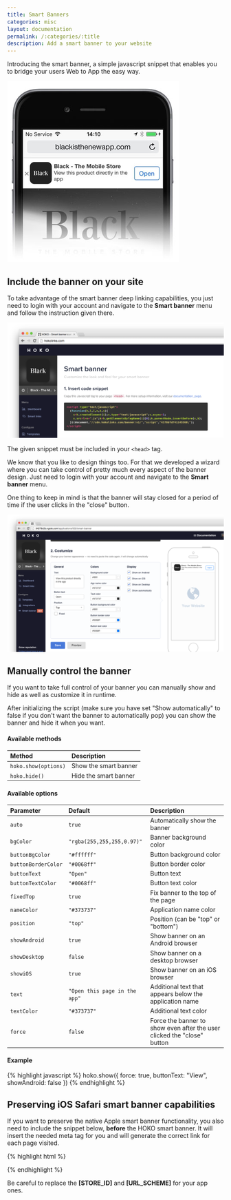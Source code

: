 ```yaml
---
title: Smart Banners
categories: misc
layout: documentation
permalink: /:categories/:title
description: Add a smart banner to your website
---
```


Introducing the smart banner, a simple javascript snippet that enables you to bridge your users Web
to App the easy way.

![Smart Banner Demo](/assets/images/smart-banner.jpg)

## Include the banner on your site

To take advantage of the smart banner deep linking capabilities, you just need to login with your
account and navigate to the **Smart banner** menu and follow the instruction given there.

![Smart Banner Snippet](/assets/images/wizard.png)

The given snippet must be included in your `<head>` tag.


We know that you like to design things too. For that we developed a wizard where you can take control
of pretty much every aspect of the banner design.
Just need to login with your account and navigate to the **Smart banner** menu.

One thing to keep in mind is that the banner will stay closed for a period of time if the user clicks in the "close" button.

![Smart Banner Snippet](/assets/images/banner-design.png)

## Manually control the banner

If you want to take full control of your banner you can manually show and hide as well as customize it in runtime.

After initializing the script (make sure you have set "Show automatically" to false if you don't want the banner to automatically pop) you can show the banner and hide it when you want.

#### Available methods

| Method                  | Description           |
|:------------------------|:----------------------|
| `hoko.show(options)`    | Show the smart banner |
| `hoko.hide()`           | Hide the smart banner |

#### Available options

| Parameter 				  | Default                       | Description
|:--------------------|:------------------------------|:------------------------------------------------------------------------|
| `auto`              | `true`                        | Automatically show the banner                                           |
| `bgColor`           | `"rgba(255,255,255,0.97)"`    | Banner background color                                                 |
| `buttonBgColor`     | `"#ffffff"`                   | Button background color                                                 |
| `buttonBorderColor`	| `"#0068ff"`                   | Button border color                                                     |
| `buttonText`        | `"Open"`                      | Button text                                                             |
| `buttonTextColor`   | `"#0068ff"`                   | Button text color                                                       |
| `fixedTop`          | `true`                        | Fix banner to the top of the page                                       |
| `nameColor`         | `"#373737"`                   | Application name color                                                  |
| `position`          | `"top"`                       | Position (can be "top" or "bottom")                                     |
| `showAndroid`       | `true`                        | Show banner on an Android browser                                       |
| `showDesktop`       | `false`                       | Show banner on a desktop browser                                        |
| `showiOS`           | `true`                        | Show banner on an iOS browser                                           |
| `text`              | `"Open this page in the app"` | Additional text that appears below the application name                 |
| `textColor`         | `"#373737"`                   | Additional text color                                                   |
| `force`             | `false`                       | Force the banner to show even after the user clicked the "close" button |

#### Example

{% highlight javascript %}
hoko.show({ force: true, buttonText: "View", showAndroid: false })
{% endhighlight %}


## Preserving iOS Safari smart banner capabilities

If you want to preserve the native Apple smart banner functionality, you also need to include the
snippet below, **before** the HOKO smart banner. It will insert the needed meta tag for you and will
generate the correct link for each page visited.

{% highlight html %}
<script type="text/javascript">
  (function(h,l,i,n) {
    i=i+"://__banner?uri="+encodeURIComponent(n);
    h.write("<meta name='apple-itunes-app' content='app-id="+l+", app-argument="+i+"'>");
  })(document,"[STORE_ID]","[URL_SCHEME]",location.pathname);
</script>
{% endhighlight %}

Be careful to replace the **[STORE_ID]** and **[URL_SCHEME]** for your app ones.
